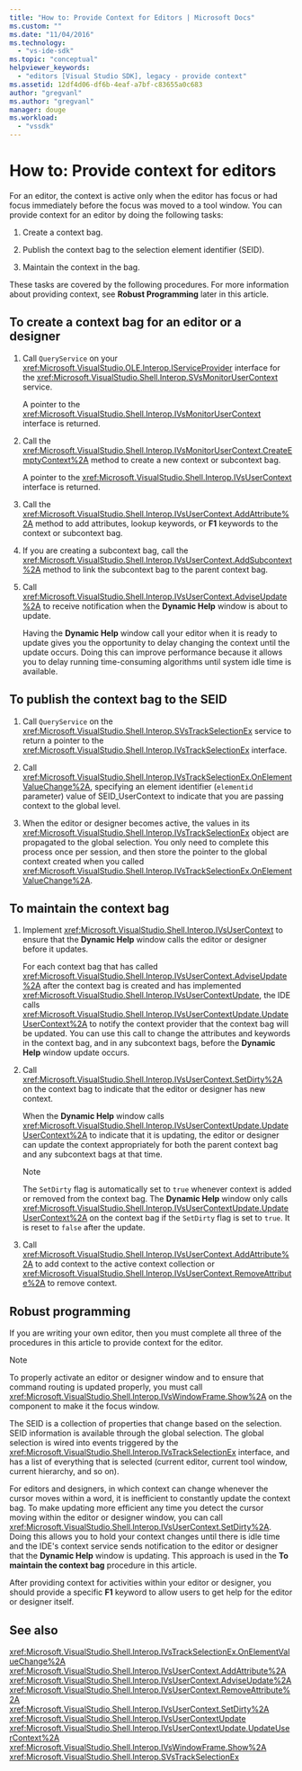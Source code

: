 ```yaml
---
title: "How to: Provide Context for Editors | Microsoft Docs"
ms.custom: ""
ms.date: "11/04/2016"
ms.technology: 
  - "vs-ide-sdk"
ms.topic: "conceptual"
helpviewer_keywords: 
  - "editors [Visual Studio SDK], legacy - provide context"
ms.assetid: 12df4d06-df6b-4eaf-a7bf-c83655a0c683
author: "gregvanl"
ms.author: "gregvanl"
manager: douge
ms.workload: 
  - "vssdk"
---
```

# How to: Provide context for editors
For an editor, the context is active only when the editor has focus or had focus immediately before the focus was moved to a tool window. You can provide context for an editor by doing the following tasks:  
  
1.  Create a context bag.  
  
2.  Publish the context bag to the selection element identifier (SEID).  
  
3.  Maintain the context in the bag.  
  
 These tasks are covered by the following procedures. For more information about providing context, see **Robust Programming** later in this article.  
  
## To create a context bag for an editor or a designer  
  
1.  Call `QueryService` on your <xref:Microsoft.VisualStudio.OLE.Interop.IServiceProvider> interface for the <xref:Microsoft.VisualStudio.Shell.Interop.SVsMonitorUserContext> service.  
  
     A pointer to the <xref:Microsoft.VisualStudio.Shell.Interop.IVsMonitorUserContext> interface is returned.  
  
2.  Call the <xref:Microsoft.VisualStudio.Shell.Interop.IVsMonitorUserContext.CreateEmptyContext%2A> method to create a new context or subcontext bag.  
  
     A pointer to the <xref:Microsoft.VisualStudio.Shell.Interop.IVsUserContext> interface is returned.  
  
3.  Call the <xref:Microsoft.VisualStudio.Shell.Interop.IVsUserContext.AddAttribute%2A> method to add attributes, lookup keywords, or **F1** keywords to the context or subcontext bag.  
  
4.  If you are creating a subcontext bag, call the <xref:Microsoft.VisualStudio.Shell.Interop.IVsUserContext.AddSubcontext%2A> method to link the subcontext bag to the parent context bag.  
  
5.  Call <xref:Microsoft.VisualStudio.Shell.Interop.IVsUserContext.AdviseUpdate%2A> to receive notification when the **Dynamic Help** window is about to update.  
  
     Having the **Dynamic Help** window call your editor when it is ready to update gives you the opportunity to delay changing the context until the update occurs. Doing this can improve performance because it allows you to delay running time-consuming algorithms until system idle time is available.  
  
## To publish the context bag to the SEID  
  
1.  Call `QueryService` on the <xref:Microsoft.VisualStudio.Shell.Interop.SVsTrackSelectionEx> service to return a pointer to the <xref:Microsoft.VisualStudio.Shell.Interop.IVsTrackSelectionEx> interface.  
  
2.  Call <xref:Microsoft.VisualStudio.Shell.Interop.IVsTrackSelectionEx.OnElementValueChange%2A>, specifying an element identifier (`elementid` parameter) value of SEID_UserContext to indicate that you are passing context to the global level.  
  
3.  When the editor or designer becomes active, the values in its <xref:Microsoft.VisualStudio.Shell.Interop.IVsTrackSelectionEx> object are propagated to the global selection. You only need to complete this process once per session, and then store the pointer to the global context created when you called <xref:Microsoft.VisualStudio.Shell.Interop.IVsTrackSelectionEx.OnElementValueChange%2A>.  
  
## To maintain the context bag  
  
1.  Implement <xref:Microsoft.VisualStudio.Shell.Interop.IVsUserContext> to ensure that the **Dynamic Help** window calls the editor or designer before it updates.  
  
     For each context bag that has called <xref:Microsoft.VisualStudio.Shell.Interop.IVsUserContext.AdviseUpdate%2A> after the context bag is created and has implemented <xref:Microsoft.VisualStudio.Shell.Interop.IVsUserContextUpdate>, the IDE calls <xref:Microsoft.VisualStudio.Shell.Interop.IVsUserContextUpdate.UpdateUserContext%2A> to notify the context provider that the context bag will be updated. You can use this call to change the attributes and keywords in the context bag, and in any subcontext bags, before the **Dynamic Help** window update occurs.  
  
2.  Call <xref:Microsoft.VisualStudio.Shell.Interop.IVsUserContext.SetDirty%2A> on the context bag to indicate that the editor or designer has new context.  
  
     When the **Dynamic Help** window calls <xref:Microsoft.VisualStudio.Shell.Interop.IVsUserContextUpdate.UpdateUserContext%2A> to indicate that it is updating, the editor or designer can update the context appropriately for both the parent context bag and any subcontext bags at that time.  
  
    > [!NOTE]
    >  The `SetDirty` flag is automatically set to `true` whenever context is added or removed from the context bag. The **Dynamic Help** window only calls <xref:Microsoft.VisualStudio.Shell.Interop.IVsUserContextUpdate.UpdateUserContext%2A> on the context bag if the `SetDirty` flag is set to `true`. It is reset to `false` after the update.  
  
3.  Call <xref:Microsoft.VisualStudio.Shell.Interop.IVsUserContext.AddAttribute%2A> to add context to the active context collection or <xref:Microsoft.VisualStudio.Shell.Interop.IVsUserContext.RemoveAttribute%2A> to remove context.  
  
## Robust programming  
 If you are writing your own editor, then you must complete all three of the procedures in this article to provide context for the editor.  
  
> [!NOTE]
>  To properly activate an editor or designer window and to ensure that command routing is updated properly, you must call <xref:Microsoft.VisualStudio.Shell.Interop.IVsWindowFrame.Show%2A> on the component to make it the focus window.  
  
 The SEID is a collection of properties that change based on the selection. SEID information is available through the global selection. The global selection is wired into events triggered by the <xref:Microsoft.VisualStudio.Shell.Interop.IVsTrackSelectionEx> interface, and has a list of everything that is selected (current editor, current tool window, current hierarchy, and so on).  
  
 For editors and designers, in which context can change whenever the cursor moves within a word, it is inefficient to constantly update the context bag. To make updating more efficient any time you detect the cursor moving within the editor or designer window, you can call <xref:Microsoft.VisualStudio.Shell.Interop.IVsUserContext.SetDirty%2A>. Doing this allows you to hold your context changes until there is idle time and the IDE's context service sends notification to the editor or designer that the **Dynamic Help** window is updating. This approach is used in the **To maintain the context bag** procedure in this article.  
  
 After providing context for activities within your editor or designer, you should provide a specific **F1** keyword to allow users to get help for the editor or designer itself.  
  
## See also  
 <xref:Microsoft.VisualStudio.Shell.Interop.IVsTrackSelectionEx.OnElementValueChange%2A>   
 <xref:Microsoft.VisualStudio.Shell.Interop.IVsUserContext.AddAttribute%2A>   
 <xref:Microsoft.VisualStudio.Shell.Interop.IVsUserContext.AdviseUpdate%2A>   
 <xref:Microsoft.VisualStudio.Shell.Interop.IVsUserContext.RemoveAttribute%2A>   
 <xref:Microsoft.VisualStudio.Shell.Interop.IVsUserContext.SetDirty%2A>   
 <xref:Microsoft.VisualStudio.Shell.Interop.IVsUserContextUpdate>   
 <xref:Microsoft.VisualStudio.Shell.Interop.IVsUserContextUpdate.UpdateUserContext%2A>   
 <xref:Microsoft.VisualStudio.Shell.Interop.IVsWindowFrame.Show%2A>   
 <xref:Microsoft.VisualStudio.Shell.Interop.SVsTrackSelectionEx>